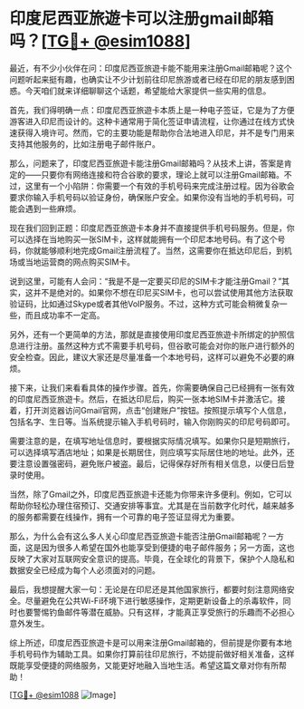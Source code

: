 # 印度尼西亚旅遊卡可以注册gmail邮箱吗？[[TG💪+ @esim1088](https://t.me/s/esim1088)]

最近，有不少小伙伴在问：印度尼西亚旅遊卡能不能用来注册Gmail邮箱呢？这个问题听起来挺有趣，也确实让不少计划前往印尼旅游或者已经在印尼的朋友感到困惑。今天咱们就来详细聊聊这个话题，希望能给大家提供一些实用的信息。

首先，我们得明确一点：印度尼西亚旅遊卡本质上是一种电子签证，它是为了方便游客进入印尼而设计的。这种卡通常用于简化签证申请流程，让你通过在线方式快速获得入境许可。然而，它的主要功能是帮助你合法地进入印尼，并不是专门用来支持其他服务的，比如注册电子邮件账户。

那么，问题来了，印度尼西亚旅遊卡能注册Gmail邮箱吗？从技术上讲，答案是肯定的——只要你有网络连接和符合谷歌的要求，理论上就可以注册Gmail邮箱。不过，这里有一个小陷阱：你需要一个有效的手机号码来完成注册过程。因为谷歌会要求你输入手机号码以验证身份，确保账户安全。如果你没有当地的手机号码，可能会遇到一些麻烦。

现在我们回到正题：印度尼西亚旅遊卡本身并不直接提供手机号码服务。但是，你可以选择在当地购买一张SIM卡，这样就能拥有一个印尼本地号码。有了这个号码，你就能够顺利地完成Gmail注册流程了。当然，这需要你在抵达印尼后，到机场或当地运营商的网点购买SIM卡。

说到这里，可能有人会问：“我是不是一定要买印尼的SIM卡才能注册Gmail？”其实，这并不是绝对的。如果你不想在印尼买SIM卡，也可以尝试使用其他方法获取验证码，比如通过Skype或者其他VoIP服务。不过，这种方式可能会稍微复杂一些，而且成功率不一定高。

另外，还有一个更简单的方法，那就是直接使用印度尼西亚旅遊卡所绑定的护照信息进行注册。虽然这种方式不需要手机号码，但谷歌可能会对你的账户进行额外的安全检查。因此，建议大家还是尽量准备一个本地号码，这样可以避免不必要的麻烦。

接下来，让我们来看看具体的操作步骤。首先，你需要确保自己已经拥有一张有效的印度尼西亚旅遊卡。然后，在抵达印尼后，购买一张本地SIM卡并激活它。接着，打开浏览器访问Gmail官网，点击“创建账户”按钮。按照提示填写个人信息，包括名字、生日等。当系统提示输入手机号码时，输入你刚购买的印尼号码即可。

需要注意的是，在填写地址信息时，要根据实际情况填写。如果你只是短期旅行，可以选择填写酒店地址；如果是长期居住，则应填写实际居住地的地址。此外，还要注意设置强密码，避免账户被盗。最后，记得保存好所有相关信息，以便日后登录时使用。

当然，除了Gmail之外，印度尼西亚旅遊卡还能为你带来许多便利。例如，它可以帮助你轻松办理住宿预订、交通安排等事宜。尤其是在当前数字化时代，越来越多的服务都需要在线操作，拥有一个可靠的电子签证显得尤为重要。

那么，为什么会有这么多人关心印度尼西亚旅遊卡能否注册Gmail邮箱呢？一方面，这是因为很多人希望在国外也能享受到便捷的电子邮件服务；另一方面，这也反映了大家对互联网安全意识的提高。毕竟，在全球化的背景下，保护个人隐私和数据安全已经成为每个人必须面对的问题。

最后，我想提醒大家一句：无论是在印尼还是其他国家旅行，都要时刻注意网络安全。尽量避免在公共Wi-Fi环境下进行敏感操作，定期更新设备上的杀毒软件，同时也要警惕钓鱼邮件等潜在威胁。只有这样，才能真正享受旅行的乐趣而不必担心意外发生。

综上所述，印度尼西亚旅遊卡是可以用来注册Gmail邮箱的，但前提是你要有本地手机号码作为辅助工具。如果你打算前往印尼旅行，不妨提前做好相关准备，这样既能享受便捷的网络服务，又能更好地融入当地生活。希望这篇文章对你有所帮助！

[[TG💪+ @esim1088](https://t.me/s/esim1088) ![Image](https://i.postimg.cc/4NQfJmqS/Snipaste-2025-05-13-00-14-12.png)]